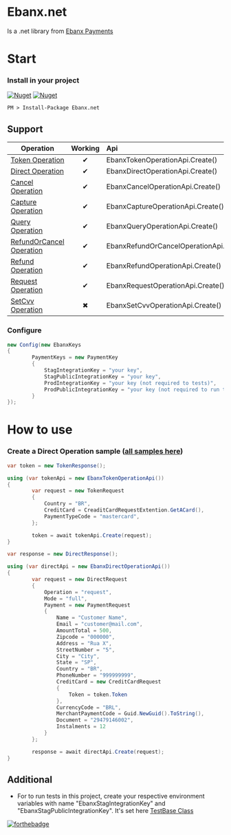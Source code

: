 # Ebanx.net
Is a .net library from [Ebanx Payments](https://developers.ebanxpagamentos.com/)

# Start
### Install in your project
[![Nuget](https://img.shields.io/nuget/dt/Ebanx.net)](https://www.nuget.org/packages/Ebanx.net)
[![Nuget](https://img.shields.io/nuget/v/Ebanx.net)](https://www.nuget.org/packages/Ebanx.net)

```npm
PM > Install-Package Ebanx.net
```
## Support
| Operation     |Working| Api
| -------------|:--------:| :--------|
| [Token Operation](https://developers.ebanxpagamentos.com/api-reference/ebanx-payment-api/payment-reference/reference-token-operation/) |✔ | EbanxTokenOperationApi.Create() |
| [Direct Operation](https://developers.ebanxpagamentos.com/api-reference/ebanx-payment-api/payment-reference/reference-direct-operation/)  |✔ | EbanxDirectOperationApi.Create() |
| [Cancel Operation](https://developers.ebanxpagamentos.com/api-reference/ebanx-payment-api/payment-reference/reference-cancel-operation/)  |✔ | EbanxCancelOperationApi.Create() |
| [Capture Operation](https://developers.ebanxpagamentos.com/api-reference/ebanx-payment-api/payment-reference/reference-capture-operation/)  |✔ | EbanxCaptureOperationApi.Create() |
| [Query Operation](https://developers.ebanxpagamentos.com/api-reference/ebanx-payment-api/payment-reference/reference-query-operation/)  |✔ | EbanxQueryOperationApi.Create() |
| [RefundOrCancel Operation](https://developers.ebanxpagamentos.com/api-reference/ebanx-payment-api/payment-reference/reference-refund-or-cancel-operation/)  |✔ | EbanxRefundOrCancelOperationApi.Create() |
| [Refund Operation](https://developers.ebanxpagamentos.com/api-reference/ebanx-payment-api/payment-reference/reference-refund-operation/)  |✔ | EbanxRefundOperationApi.Create() |
| [Request Operation](https://developers.ebanxpagamentos.com/api-reference/ebanx-payment-api/payment-reference/reference-request-operation/)  |✔ | EbanxRequestOperationApi.Create() |
| [SetCvv Operation](https://developers.ebanxpagamentos.com/api-reference/ebanx-payment-api/payment-reference/setcvv-operation/)  | ✖ | EbanxSetCvvOperationApi.Create() |

### Configure
```csharp
new Config(new EbanxKeys
{
        PaymentKeys = new PaymentKey
        {
            StagIntegrationKey = "your key",
            StagPublicIntegrationKey = "your key",
            ProdIntegrationKey = "your key (not required to tests)",
            ProdPublicIntegrationKey = "your key (not required to run tests)"
        }
});
```

# How to use
        
### Create a Direct Operation sample ([all samples here](https://github.com/rodrigomafei/Ebanx.net/tree/master/Test))
```csharp
var token = new TokenResponse();

using (var tokenApi = new EbanxTokenOperationApi())
{
        var request = new TokenRequest
        {
            Country = "BR",
            CreditCard = CreaditCardRequestExtention.GetACard(),
            PaymentTypeCode = "mastercard",
        };

        token = await tokenApi.Create(request);
}

var response = new DirectResponse();

using (var directApi = new EbanxDirectOperationApi())
{
        var request = new DirectRequest
        {
            Operation = "request",
            Mode = "full",
            Payment = new PaymentRequest
            {
                Name = "Customer Name",
                Email = "customer@mail.com",
                AmountTotal = 500,
                Zipcode = "000000",
                Address = "Rua X",
                StreetNumber = "5",
                City = "City",
                State = "SP",
                Country = "BR",
                PhoneNumber = "999999999",
                CreditCard = new CreditCardRequest
                {
                    Token = token.Token
                },
                CurrencyCode = "BRL",
                MerchantPaymentCode = Guid.NewGuid().ToString(),
                Document = "29479146002",
                Instalments = 12
            }
        };

        response = await directApi.Create(request);
}
```

## Additional
 - For to run tests in this project, create your respective environment variables with name "EbanxStagIntegrationKey" and "EbanxStagPublicIntegrationKey". It's set here [TestBase Class](https://github.com/rodrigomafei/Ebanx.net/blob/master/Test/Base/TestBase.cs)
 
 [![forthebadge](https://forthebadge.com/images/badges/built-with-love.svg)](#)
